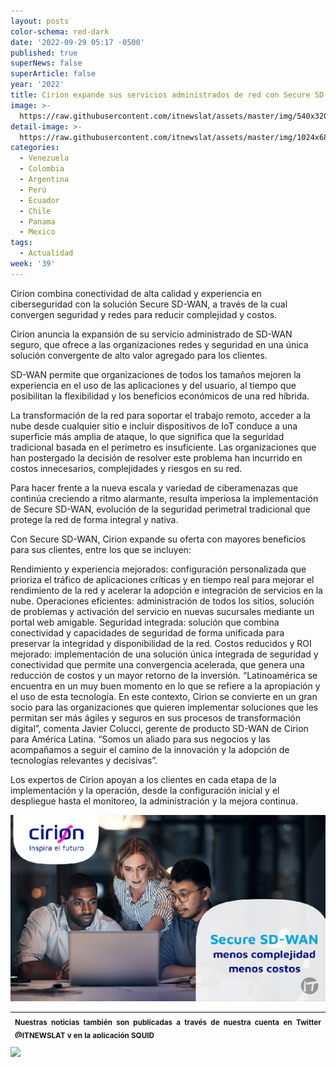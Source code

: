 ```yaml
---
layout: posts
color-schema: red-dark
date: '2022-09-29 05:17 -0500'
published: true
superNews: false
superArticle: false
year: '2022'
title: Cirion expande sus servicios administrados de red con Secure SD-WAN
image: >-
  https://raw.githubusercontent.com/itnewslat/assets/master/img/540x320/cirion-sdwam-p.jpg
detail-image: >-
  https://raw.githubusercontent.com/itnewslat/assets/master/img/1024x680/cirion-sdwam-g.jpg
categories:
  - Venezuela
  - Colombia
  - Argentina
  - Perú
  - Ecuador
  - Chile
  - Panama
  - Mexico
tags:
  - Actualidad
week: '39'
---
```

Cirion combina conectividad de alta calidad y experiencia en ciberseguridad con la solución Secure SD-WAN, a través de la cual convergen seguridad y redes para reducir  complejidad y costos.
 
Cirion anuncia la expansión de su servicio administrado de SD-WAN seguro, que ofrece a las organizaciones redes y seguridad en una única solución convergente de alto valor agregado para los clientes.
 
SD-WAN permite que organizaciones de todos los tamaños mejoren la experiencia en el uso de las aplicaciones y del usuario, al tiempo que posibilitan la flexibilidad y los beneficios económicos de una red híbrida.
 
La transformación de la red para soportar el trabajo remoto, acceder a la nube desde cualquier sitio e incluir dispositivos de IoT conduce a una superficie más amplia de ataque, lo que significa que la seguridad tradicional basada en el perímetro es insuficiente. Las organizaciones que han postergado la decisión de resolver este problema han incurrido en costos innecesarios, complejidades y riesgos en su red.
 
Para hacer frente a la nueva escala y variedad de ciberamenazas que continúa creciendo a ritmo alarmante, resulta imperiosa la implementación de Secure SD-WAN,  evolución de la seguridad perimetral tradicional que protege la red de forma integral y nativa.
 
Con Secure SD-WAN, Cirion expande su oferta con mayores beneficios para sus clientes, entre los que se incluyen:
 

Rendimiento y experiencia mejorados: configuración personalizada que prioriza el tráfico de aplicaciones críticas y en tiempo real para mejorar el rendimiento de la red y acelerar la adopción e integración de servicios en la nube.
Operaciones eficientes: administración de todos los sitios, solución de problemas y activación del servicio en nuevas sucursales mediante un portal web amigable.
Seguridad integrada: solución que combina conectividad y capacidades de seguridad de forma unificada para preservar la integridad y disponibilidad de la red.
Costos reducidos y ROI mejorado: implementación de una solución única integrada de seguridad y conectividad que permite una convergencia acelerada, que genera una reducción de costos y un mayor retorno de la inversión.
 “Latinoamérica se encuentra en un muy buen momento en lo que se refiere a la apropiación y el uso de esta tecnología. En este contexto, Cirion se convierte en un gran socio para las organizaciones que quieren implementar soluciones que les permitan ser más ágiles y seguros en sus procesos de transformación digital”, comenta Javier Colucci, gerente de producto SD-WAN de Cirion para América Latina. “Somos un aliado para sus negocios y las acompañamos a seguir el camino de la innovación y la adopción de tecnologías relevantes y decisivas”.
 
Los expertos de Cirion apoyan a los clientes en cada etapa de la implementación y la operación, desde la configuración inicial y el despliegue hasta el monitoreo, la administración y la mejora continua.
 

![](https://raw.githubusercontent.com/itnewslat/assets/master/img/540x320/cirion-sdwam-p.jpg)

<table style="height: 42px;" width="569">
<tbody>
<tr>
<td style="text-align: justify;"><sub><strong>Nuestras noticias también son publicadas a través de nuestra cuenta en Twitter <a href="https://twitter.com/itnewslat?lang=es">@ITNEWSLAT</a> y en la aplicación <a href="https://squidapp.co/en/">SQUID</a></strong></sub></td>
</tr>
</tbody>
</table>

<img src="https://tracker.metricool.com/c3po.jpg?hash=56f88a41e39ab42c063cc51676587a04"/>
